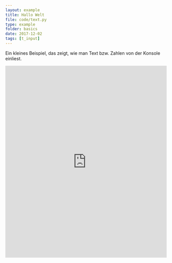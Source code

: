 ```yaml
---
layout: example
title: Hallo Welt
file: code/text.py
type: example
folder: basics
date: 2017-12-02
tags: [t_input]
---
```


Ein kleines Beispiel, das zeigt, wie man Text bzw. Zahlen von der Konsole einliest.


<iframe src="https://trinket.io/embed/python/39d81da02f" width="100%" height="600" frameborder="0" marginwidth="0" marginheight="0" allowfullscreen></iframe>

